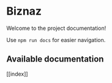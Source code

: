 # Biznaz

Welcome to the project documentation!

Use `npm run docs` for easier navigation.

## Available documentation

[[index]]
